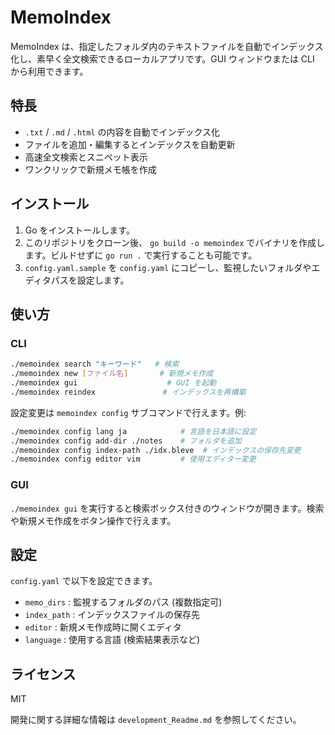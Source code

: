 # MemoIndex

MemoIndex は、指定したフォルダ内のテキストファイルを自動でインデックス化し、素早く全文検索できるローカルアプリです。GUI ウィンドウまたは CLI から利用できます。

## 特長

- `.txt` / `.md` / `.html` の内容を自動でインデックス化
- ファイルを追加・編集するとインデックスを自動更新
- 高速全文検索とスニペット表示
- ワンクリックで新規メモ帳を作成

## インストール

1. Go をインストールします。
2. このリポジトリをクローン後、 `go build -o memoindex` でバイナリを作成します。ビルドせずに `go run .` で実行することも可能です。
3. `config.yaml.sample` を `config.yaml` にコピーし、監視したいフォルダやエディタパスを設定します。

## 使い方

### CLI

```bash
./memoindex search "キーワード"   # 検索
./memoindex new [ファイル名]       # 新規メモ作成
./memoindex gui                    # GUI を起動
./memoindex reindex               # インデックスを再構築
```

設定変更は `memoindex config` サブコマンドで行えます。例:

```bash
./memoindex config lang ja            # 言語を日本語に設定
./memoindex config add-dir ./notes    # フォルダを追加
./memoindex config index-path ./idx.bleve  # インデックスの保存先変更
./memoindex config editor vim         # 使用エディター変更
```

### GUI

`./memoindex gui` を実行すると検索ボックス付きのウィンドウが開きます。検索や新規メモ作成をボタン操作で行えます。

## 設定

`config.yaml` で以下を設定できます。

- `memo_dirs` : 監視するフォルダのパス (複数指定可)
- `index_path` : インデックスファイルの保存先
- `editor` : 新規メモ作成時に開くエディタ
- `language` : 使用する言語 (検索結果表示など)

## ライセンス

MIT

開発に関する詳細な情報は `development_Readme.md` を参照してください。
